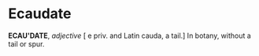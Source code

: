 # Ecaudate

**ECAU'DATE**, _adjective_ \[ e priv. and Latin cauda, a tail.\] In botany, without a tail or spur.